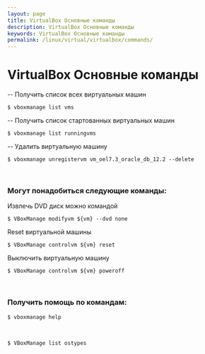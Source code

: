 ```yaml
---
layout: page
title: VirtualBox Основные команды
description: VirtualBox Основные команды
keywords: VirtualBox Основные команды
permalink: /linux/virtual/virtualbox/commands/
---
```


# VirtualBox Основные команды

-- Получить список всех виртуальных машин

    $ vboxmanage list vms

-- Получить список стартованных виртуальных машин

    $ vboxmanage list runningvms

-- Удалить виртуальную машину

    $ vboxmanage unregistervm vm_oel7.3_oracle_db_12.2 --delete

<br/>

### Могут понадобиться следующие команды:

Извлечь DVD диск можно командой

    $ VBoxManage modifyvm ${vm} --dvd none

Reset виртуальной машины

    $ VBoxManage controlvm ${vm} reset

Выключить виртуальную машину

    $ VBoxManage controlvm ${vm} poweroff

<br/>

### Получить помощь по командам:

    $ vboxmanage help

<br/>

    $ VBoxManage list ostypes
